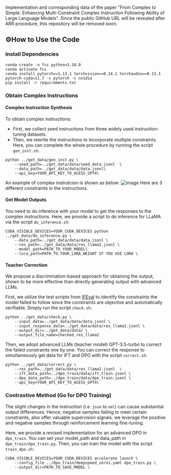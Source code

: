 Implementation and corresponding data of the paper "From Complex to Simple: Enhancing Multi-Constraint Complex Instruction Following Ability of Large Language Models".
Since the public GitHub URL will be revealed after ARR procedure, this repository will be removed soon.

## ⚙️How to Use the Code

### Install Dependencies

```
conda create -n fcs python=3.10.9
conda activate fcs
conda install pytorch==1.13.1 torchvision==0.14.1 torchaudio==0.13.1 pytorch-cuda=11.7 -c pytorch -c nvidia
pip install -r requirements.txt
```

### Obtain Complex Instructions

#### Complex Instruction Synthesis

To obtain complex instructions: 
- First, we collect seed instructions from three widely used instruction-tuning datasets. 
- Then, we rewrite the instructions to incorporate multiple constraints. 
Here, you can complete the whole procedure by running the script `gen_inst.sh`:

```shell
python ../get_data/gen_inst.py \
    --seed_path=../get_data/data/seed_data.jsonl  \
    --data_path=../get_data/data/data.jsonl\
    --api_key=YOUR_API_KEY_TO_ACESS_GPT4\
```

An example of complex instrutcion is shown as below:
![image](https://github.com/meowpass/FollowComplexInstruction/assets/56729976/cd6810af-d472-42e7-afff-43b83e30dc42)
Here are 3 different constraints in the instructions.

#### Get Model Outputs

You need to do inference with your model to get the responses to the complex instructions. Here, we provide a script to do inference for LLaMA via the script `do_inference.sh`:

```shell
CUDA_VISIBLE_DEVICES=YOUR_CUDA_DEVICES python ../get_data/do_inference.py \
    --data_path=../get_data/data/data.jsonl \
    --res_path=../get_data/data/res_llama2.jsonl \
    --model_path=PATH_TO_YOUR_MODEL\
    --lora_path=PATH_TO_YOUR_LORA_WEIGHT IF YOU USE LORA \
```



#### Teacher Correction

We propose a discrimination-based approach for obtaining the output, shown to be more effective than directly generating output with advanced LLMs. 

First, we utilize the test scripts from [IFEval](https://github.com/google-research/google-research/tree/master/instruction_following_eval) to identify the constraints the model failed to follow since the constraints are objective and automatically verifiable. Simply run the script `check.sh`:

```shell
python ../get_data/check.py \
    --input_data=../get_data/data/data.jsonl \
    --input_response_data=../get_data/data/res_llama2.jsonl \
    --output_dir=../get_data/data/ \
    --output_file_name=checked_res_llama2
```

Then, we adopt advanced LLMs (teacher model) GPT-3.5-turbo to correct the failed constraints one by one. You can correct the response to simultaneously get data for IFT and DPO with the script `correct.sh`:

```shell
python ../get_data/correct.py \
    --res_path=../get_data/data/res_llama2.jsonl  \
    --ift_data_path=../dpo_train/data/ift_train.jsonl \
    --dpo_data_path=../dpo_train/data/dpo_train.jsonl \
    --api_key=YOUR_API_KEY_TO_ACESS_GPT4\
```


### Contrastive Method (Go for DPO Training)
The slight changes in the instruction (i.e. `json` to `xml`) can cause substantial output differences. Hence, negative samples failing to meet certain constraints, also offer valuable supervision signals. we leverage the positive and negative samples through reinforcement learning fine-tuning.

Here, we provide a revised implementation for an advanced DPO in `dpo_train`. You can set your model_path and data_path in `dpo_train/dpo_train.py`. Then, you can train the model with the script `train_dpo.sh`:

```shell
CUDA_VISIBLE_DEVICES=YOUR_CUDA_DEVICES accelerate launch \
    --config_file ../dpo_train/deepspeed_zero1.yaml dpo_train.py \
    --output_dir=PATH_TO_SAVE_MODEL \
```

